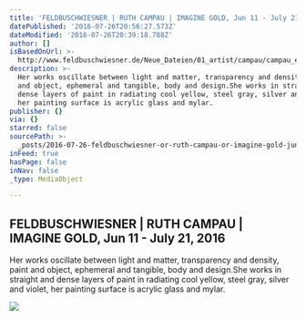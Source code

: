 ```yaml
---
title: 'FELDBUSCHWIESNER | RUTH CAMPAU | IMAGINE GOLD, Jun 11 - July 21, 2016'
datePublished: '2016-07-26T20:56:27.573Z'
dateModified: '2016-07-26T20:39:18.788Z'
author: []
isBasedOnUrl: >-
  http://www.feldbuschwiesner.de/Neue_Dateien/01_artist/campau/campau_exhibitions/campau_IMAGINE_GOLD_2016.html
description: >-
  Her works oscillate between light and matter, transparency and density, paint
  and object, ephemeral and tangible, body and design.She works in straight and
  dense layers of paint in radiating cool yellow, steel gray, silver and violet,
  her painting surface is acrylic glass and mylar.
publisher: {}
via: {}
starred: false
sourcePath: >-
  _posts/2016-07-26-feldbuschwiesner-or-ruth-campau-or-imagine-gold-jun-11-july.md
inFeed: true
hasPage: false
inNav: false
_type: MediaObject

---
```

<article style=""><h1>FELDBUSCHWIESNER | RUTH CAMPAU | IMAGINE GOLD, Jun 11 - July 21, 2016</h1><p>Her works oscillate between light and matter, transparency and density, paint and object, ephemeral and tangible, body and design.She works in straight and dense layers of paint in radiating cool yellow, steel gray, silver and violet, her painting surface is acrylic glass and mylar.</p><img src="http://www.feldbuschwiesner.de/kunstagenten011004.data/SmartObjects/_ausstellung/2016_Ausstellungen/2016_Ruth%20Campau/RC_install_09_800.jpg" /></article>